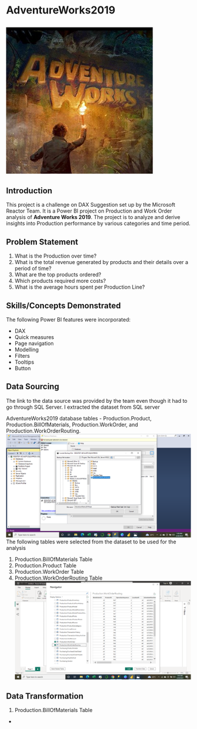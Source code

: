 # AdventureWorks2019

![](AWPreview.jpg)
---
## Introduction
This project is a challenge on DAX Suggestion set up by the Microsoft Reactor Team. It is a Power BI project on Production and Work Order analysis of **Adventure Works 2019**. The project is to analyze and derive insights into Production performance by various categories and time period.

## Problem Statement
1. What is the Production over time?
2. What is the total revenue generated by products and their details over a period of time?
3. What are the top products ordered?
4. Which products required more costs?
5. What is the average hours spent per Production Line?

## Skills/Concepts Demonstrated
The following Power BI features were incorporated:
- DAX
- Quick measures
- Page navigation
- Modelling
- Filters
- Tooltips
- Button

## Data Sourcing
The link to the data source was provided by the team even though it had to go through SQL Server. I extracted the dataset from SQL server

AdventureWorks2019 database tables - Production.Product, Production.BillOfMaterials, Production.WorkOrder, and  Production.WorkOrderRouting.
![](SQL_Sourcing.png)
The following tables were selected from the dataset to be used for the analysis
1. Production.BillOfMaterials Table
2. Production.Product Table
3. Production.WorkOrder Table
4. Production.WorkOrderRouting Table
![](TableSelection.png)

## Data Transformation
1. Production.BillOfMaterials Table
- 
